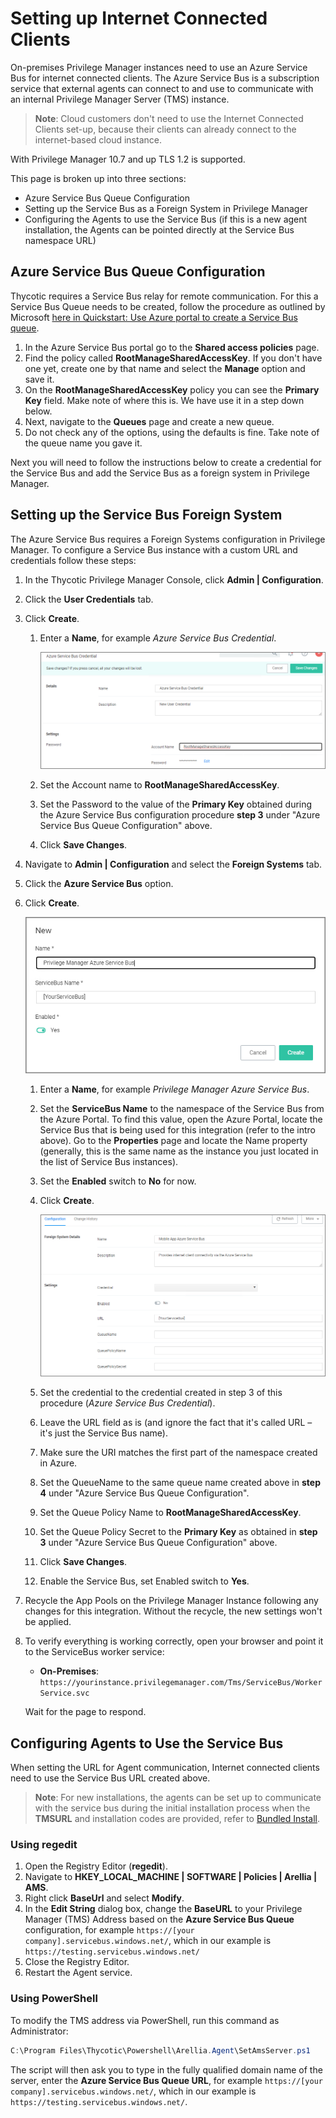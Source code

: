 [title]: # (Internet Connected Clients)
[tags]: # (on-prem,configuration)
[priority]: # (2)
# Setting up Internet Connected Clients

On-premises Privilege Manager instances need to use an Azure Service Bus for internet connected clients. The Azure Service Bus is a subscription service that external agents can connect to and use to communicate with an internal Privilege Manager Server (TMS) instance.

>**Note**: Cloud customers don't need to use the Internet Connected Clients set-up, because their clients can already connect to the internet-based cloud instance.

With Privilege Manager 10.7 and up TLS 1.2 is supported.

This page is broken up into three sections:

* Azure Service Bus Queue Configuration
* Setting up the Service Bus as a Foreign System in Privilege Manager
* Configuring the Agents to use the Service Bus (if this is a new agent installation, the Agents can be pointed directly at the Service Bus namespace URL)

## Azure Service Bus Queue Configuration

Thycotic requires a Service Bus relay for remote communication. For this a Service Bus Queue needs to be created, follow the procedure as outlined by Microsoft [here in Quickstart: Use Azure portal to create a Service Bus queue](https://docs.microsoft.com/en-us/azure/service-bus-messaging/service-bus-quickstart-portal).

1. In the Azure Service Bus portal go to the __Shared access policies__ page.
1. Find the policy called __RootManageSharedAccessKey__. If you don't have one yet, create one by that name and select the __Manage__ option and save it.
1. On the __RootManageSharedAccessKey__ policy you can see the __Primary Key__ field. Make note of where this is. We have use it in a step down below.
1. Next, navigate to the __Queues__ page and create a new queue.
1. Do not check any of the options, using the defaults is fine. Take note of the queue name you gave it.

Next you will need to follow the instructions below to create a credential for the Service Bus and add the Service Bus as a foreign system in Privilege Manager.

## Setting up the Service Bus Foreign System

The Azure Service Bus requires a Foreign Systems configuration in Privilege Manager. To configure a Service Bus instance with a custom URL and credentials follow these steps:

1. In the Thycotic Privilege Manager Console, click __Admin | Configuration__.
1. Click the __User Credentials__ tab.
1. Click __Create__.
   1. Enter a __Name__, for example _Azure Service Bus Credential_.

      ![sb credential](../../mobile/images/sb-cred.png "Adding a new credentials for the Azure Service Bus")
   1. Set the Account name to __RootManageSharedAccessKey__.
   1. Set the Password to the value of the __Primary Key__ obtained during the Azure Service Bus configuration procedure __step 3__ under "Azure Service Bus Queue Configuration" above.
   1. Click __Save Changes__.
1. Navigate to __Admin | Configuration__ and select the __Foreign Systems__ tab.
1. Click the __Azure Service Bus__ option.
1. Click __Create__.

   ![fs sb](images/service-bus/fs-sb.png "Create Foreign System for the Service Bus")
   1. Enter a __Name__, for example _Privilege Manager Azure Service Bus_.
   1. Set the __ServiceBus Name__ to the namespace of the Service Bus from the Azure Portal. To find this value, open the Azure Portal, locate the Service Bus that is being used for this integration (refer to the intro above). Go to the __Properties__ page and locate the Name property (generally, this is the same name as the instance you just located in the list of Service Bus instances).
   1. Set the __Enabled__ switch to __No__ for now.
   1. Click __Create__.

      ![config](../../mobile/images/az-fs-config.png "Configuring the Foreign System for the Azure Service Bus")
   1. Set the credential to the credential created in step 3 of this procedure (_Azure Service Bus Credential_).
   1. Leave the URL field as is (and ignore the fact that it's called URL – it's just the Service Bus name).
   1. Make sure the URI matches the first part of the namespace created in Azure.
   1. Set the QueueName to the same queue name created above in __step 4__ under "Azure Service Bus Queue Configuration".
   1. Set the Queue Policy Name to __RootManageSharedAccessKey__.
   1. Set the Queue Policy Secret to the __Primary Key__ as obtained in __step 3__ under "Azure Service Bus Queue Configuration" above.
   1. Click __Save Changes__.
   1. Enable the Service Bus, set Enabled switch to __Yes__.
1. Recycle the App Pools on the Privilege Manager Instance following any changes for this integration. Without the recycle, the new settings won't be applied.
1. To verify everything is working correctly, open your browser and point it to the ServiceBus worker service:

   * __On-Premises__: `https://yourinstance.privilegemanager.com/Tms/ServiceBus/WorkerService.svc`

   Wait for the page to respond.

## Configuring Agents to Use the Service Bus

When setting the URL for Agent communication, Internet connected clients need to use the Service Bus URL created above.

>**Note**:
>For new installations, the agents can be set up to communicate with the service bus during the initial installation process when the __TMSURL__ and installation codes are provided, refer to [Bundled Install](../install/agent-inst-win-bundle.md).

### Using regedit

1. Open the Registry Editor (__regedit__).
1. Navigate to __HKEY_LOCAL_MACHINE | SOFTWARE | Policies | Arellia | AMS__.
1. Right click __BaseUrl__ and select __Modify__.
1. In the __Edit String__ dialog box, change the __BaseURL__ to your Privilege Manager (TMS) Address based on the __Azure Service Bus Queue__ configuration, for example `https://[your company].servicebus.windows.net/`, which in our example is `https://testing.servicebus.windows.net/`
1. Close the Registry Editor.
1. Restart the Agent service.

### Using PowerShell

To modify the TMS address via PowerShell, run this command as Administrator:

```ps1
C:\Program Files\Thycotic\Powershell\Arellia.Agent\SetAmsServer.ps1
```

The script will then ask you to type in the fully qualified domain name of the server, enter the __Azure Service Bus Queue URL__, for example `https://[your company].servicebus.windows.net/`, which in our example is `https://testing.servicebus.windows.net/`.
